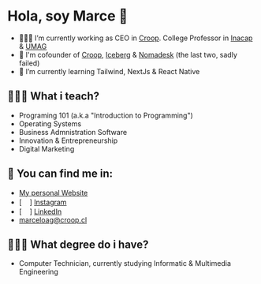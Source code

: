 # Hola, soy Marce 👋

- 👨🏻‍🏫 I’m currently working as CEO in [Croop](https://www.croop.cl). College Professor in [Inacap](http://www.inacap.cl) & [UMAG](http://www.umag.cl)
- 🐸 I'm cofounder of [Croop](https://www.croop.cl), [Iceberg](http://www.iceberg) & [Nomadesk](http://www.nomadesk.cl) (the last two, sadly failed)
- 🤔 I’m currently learning Tailwind, NextJs & React Native

## 👨🏻‍🏫 What i teach?

- Programing 101 (a.k.a "Introduction to Programming")
- Operating Systems
- Business Admnistration Software
- Innovation & Entrepreneurship
- Digital Marketing

## 🔗 You can find me in:
- [My personal Website](http://www.marceloag.cl)
- [<img src="https://camo.githubusercontent.com/c9dacf0f25a1489fdbc6c0d2b41cda58b77fa210a13a886d6f99e027adfbd358/68747470733a2f2f6564656e742e6769746875622e696f2f537570657254696e7949636f6e732f696d616765732f7376672f696e7374616772616d2e737667](https://user-images.githubusercontent.com/74038190/235294013-a33e5c43-a01c-43f6-b44d-a406d8b4ab75.gif" width="16" />] [Instagram](http://www.instagram.com/marceloag)
- [<img src="https://camo.githubusercontent.com/c8a9c5b414cd812ad6a97a46c29af67239ddaeae08c41724ff7d945fb4c047e5/68747470733a2f2f6564656e742e6769746875622e696f2f537570657254696e7949636f6e732f696d616765732f7376672f6c696e6b6564696e2e737667](https://user-images.githubusercontent.com/74038190/235294012-0a55e343-37ad-4b0f-924f-c8431d9d2483.gif" width="16"/>]  [LinkedIn](https://www.linkedin.com/in/marceloag/)
- <marceloag@croop.cl>


## 👨🏻‍🏫 What degree do i have?

- Computer Technician, currently studying Informatic & Multimedia Engineering
